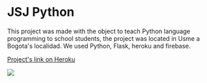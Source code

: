 # JSJ Python
This project was made with the object to teach Python language programming to school students, the project was located in Usme a Bogota's localidad. We used
Python, Flask, heroku and firebase.
 
[Project's link on Heroku](https://jsjpython.herokuapp.com/ "Project's link on Heroku")

![](images/image.png)

